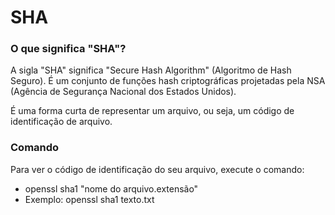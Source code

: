 # SHA

### O que significa "SHA"?

A sigla "SHA" significa "Secure Hash Algorithm" (Algoritmo de Hash Seguro). É um conjunto de funções hash criptográficas projetadas pela NSA (Agência de Segurança Nacional dos Estados Unidos).

É uma forma curta de representar um arquivo, ou seja, um código de identificação de arquivo.

### Comando

Para ver o código de identificação do seu arquivo, execute o comando:

 - openssl sha1 "nome do arquivo.extensão"
 - Exemplo: openssl sha1 texto.txt